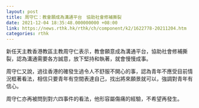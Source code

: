 ```yaml
---
layout: post
title: 周守仁：教會願成為溝通平台　協助社會修補撕裂
date: 2021-12-04 18:35:48.000000000 +08:00
link: https://news.rthk.hk/rthk/ch/component/k2/1622778-20211204.htm
categories: rthk
---
```


新任天主教香港教區主教周守仁表示，教會願意成為溝通平台，協助社會修補撕裂，認為溝通需要各方誠意，放下堅持和執著，就會慢慢成事。

周守仁又說，過往香港的確發生過令人不舒服不開心的事，認為青年不應受目前情況框著看法，相信只要青年有空間表達自己，找出將來願景就可以，強調對青年有信心。

周守仁亦再被問到對六四事件的看法，他形容屬傷痛的經驗，不希望再發生。
